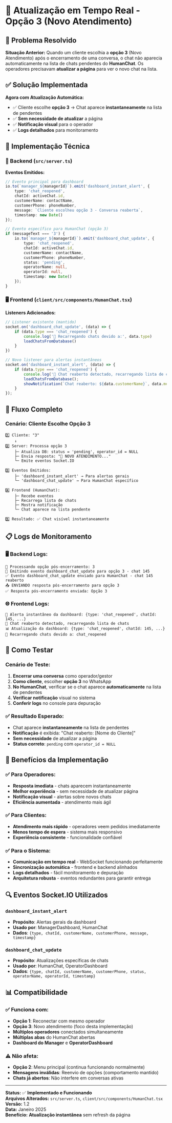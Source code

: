 # 🔄 Atualização em Tempo Real - Opção 3 (Novo Atendimento)

## 🎯 Problema Resolvido

**Situação Anterior:**
Quando um cliente escolhia a **opção 3** (Novo Atendimento) após o encerramento de uma conversa, o chat não aparecia automaticamente na lista de chats pendentes do **HumanChat**. Os operadores precisavam **atualizar a página** para ver o novo chat na lista.

## ✅ Solução Implementada

**Agora com Atualização Automática:**
- ✅ Cliente escolhe **opção 3** → Chat aparece **instantaneamente** na lista de pendentes
- ✅ **Sem necessidade de atualizar** a página
- ✅ **Notificação visual** para o operador
- ✅ **Logs detalhados** para monitoramento

## 🔧 Implementação Técnica

### 📡 Backend (`src/server.ts`)

**Eventos Emitidos:**
```typescript
// Evento principal para dashboard
io.to(`manager_${managerId}`).emit('dashboard_instant_alert', {
    type: 'chat_reopened',
    chatId: activeChat.id,
    customerName: contactName,
    customerPhone: phoneNumber,
    message: `Cliente escolheu opção 3 - Conversa reaberta`,
    timestamp: new Date()
});

// Evento específico para HumanChat (opção 3)
if (messageText === '3') {
    io.to(`manager_${managerId}`).emit('dashboard_chat_update', {
        type: 'chat_reopened',
        chatId: activeChat.id,
        customerName: contactName,
        customerPhone: phoneNumber,
        status: 'pending',
        operatorName: null,
        operatorId: null,
        timestamp: new Date()
    });
}
```

### 🖥️ Frontend (`client/src/components/HumanChat.tsx`)

**Listeners Adicionados:**
```typescript
// Listener existente (mantido)
socket.on('dashboard_chat_update', (data) => {
    if (data.type === 'chat_reopened') {
        console.log('🔄 Recarregando chats devido a:', data.type)
        loadChatsFromDatabase()
    }
})

// Novo listener para alertas instantâneos
socket.on('dashboard_instant_alert', (data) => {
    if (data.type === 'chat_reopened') {
        console.log('🔄 Chat reaberto detectado, recarregando lista de chats');
        loadChatsFromDatabase();
        showNotification(`Chat reaberto: ${data.customerName}`, data.message);
    }
});
```

## 🎯 Fluxo Completo

### Cenário: Cliente Escolhe Opção 3

```
1️⃣ Cliente: "3"
    ↓
2️⃣ Server: Processa opção 3
    ├─ Atualiza DB: status = 'pending', operator_id = NULL
    ├─ Envia resposta: "👥 NOVO ATENDIMENTO..."
    └─ Emite eventos Socket.IO
    
3️⃣ Eventos Emitidos:
    ├─ 'dashboard_instant_alert' → Para alertas gerais
    └─ 'dashboard_chat_update' → Para HumanChat específico
    
4️⃣ Frontend (HumanChat):
    ├─ Recebe eventos
    ├─ Recarrega lista de chats
    ├─ Mostra notificação
    └─ Chat aparece na lista pendente
    
5️⃣ Resultado: ✅ Chat visível instantaneamente
```

## 📋 Logs de Monitoramento

### 🖥️ Backend Logs:
```
🔄 Processando opção pós-encerramento: 3
📢 Emitindo evento dashboard_chat_update para opção 3 - chat 145
✅ Evento dashboard_chat_update enviado para HumanChat - chat 145 reaberto
📤 ENVIANDO resposta pós-encerramento para opção 3
✅ Resposta pós-encerramento enviada: Opção 3
```

### 🌐 Frontend Logs:
```
🚨 Alerta instantâneo da dashboard: {type: 'chat_reopened', chatId: 145, ...}
🔄 Chat reaberto detectado, recarregando lista de chats
📊 Atualização da dashboard: {type: 'chat_reopened', chatId: 145, ...}
🔄 Recarregando chats devido a: chat_reopened
```

## 🧪 Como Testar

### Cenário de Teste:
1. **Encerrar uma conversa** como operador/gestor
2. **Como cliente**, escolher **opção 3** no WhatsApp
3. **No HumanChat**, verificar se o chat aparece **automaticamente** na lista de pendentes
4. **Verificar notificação** visual no sistema
5. **Conferir logs** no console para depuração

### ✅ Resultado Esperado:
- Chat aparece **instantaneamente** na lista de pendentes
- **Notificação** é exibida: "Chat reaberto: [Nome do Cliente]"
- **Sem necessidade** de atualizar a página
- **Status correto**: `pending` com `operator_id = NULL`

## 🎯 Benefícios da Implementação

### ✅ Para Operadores:
- **Resposta imediata** - chats aparecem instantaneamente
- **Melhor experiência** - sem necessidade de atualizar página
- **Notificação visual** - alertas sobre novos chats
- **Eficiência aumentada** - atendimento mais ágil

### ✅ Para Clientes:
- **Atendimento mais rápido** - operadores veem pedidos imediatamente
- **Menos tempo de espera** - sistema mais responsivo
- **Experiência consistente** - funcionalidade confiável

### ✅ Para o Sistema:
- **Comunicação em tempo real** - WebSocket funcionando perfeitamente
- **Sincronização automática** - frontend e backend alinhados
- **Logs detalhados** - fácil monitoramento e depuração
- **Arquitetura robusta** - eventos redundantes para garantir entrega

## 🔍 Eventos Socket.IO Utilizados

### `dashboard_instant_alert`
- **Propósito**: Alertas gerais da dashboard
- **Usado por**: ManagerDashboard, HumanChat
- **Dados**: `{type, chatId, customerName, customerPhone, message, timestamp}`

### `dashboard_chat_update`
- **Propósito**: Atualizações específicas de chats
- **Usado por**: HumanChat, OperatorDashboard
- **Dados**: `{type, chatId, customerName, customerPhone, status, operatorName, operatorId, timestamp}`

## 📊 Compatibilidade

### ✅ Funciona com:
- **Opção 1**: Reconectar com mesmo operador
- **Opção 3**: Novo atendimento (foco desta implementação)
- **Múltiplos operadores** conectados simultaneamente
- **Múltiplas abas** do HumanChat abertas
- **Dashboard do Manager** e **OperatorDashboard**

### ⚠️ Não afeta:
- **Opção 2**: Menu principal (continua funcionando normalmente)
- **Mensagens inválidas**: Reenvio de opções (comportamento mantido)
- **Chats já abertos**: Não interfere em conversas ativas

---

**Status:** ✅ **Implementado e Funcionando**  
**Arquivos Alterados:** `src/server.ts`, `client/src/components/HumanChat.tsx`  
**Versão:** 1.2  
**Data:** Janeiro 2025  
**Benefício:** **Atualização instantânea** sem refresh da página 